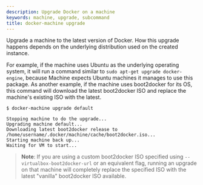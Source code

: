 ```yaml
---
description: Upgrade Docker on a machine
keywords: machine, upgrade, subcommand
title: docker-machine upgrade
---
```


Upgrade a machine to the latest version of Docker. How this upgrade happens
depends on the underlying distribution used on the created instance.

For example, if the machine uses Ubuntu as the underlying operating system, it
will run a command similar to `sudo apt-get upgrade docker-engine`, because
Machine expects Ubuntu machines it manages to use this package. As another
example, if the machine uses boot2docker for its OS, this command will download
the latest boot2docker ISO and replace the machine's existing ISO with the
latest.

```none
$ docker-machine upgrade default

Stopping machine to do the upgrade...
Upgrading machine default...
Downloading latest boot2docker release to /home/username/.docker/machine/cache/boot2docker.iso...
Starting machine back up...
Waiting for VM to start...
```

> **Note**: If you are using a custom boot2docker ISO specified using
> `--virtualbox-boot2docker-url` or an equivalent flag, running an upgrade on
> that machine will completely replace the specified ISO with the latest
> "vanilla" boot2docker ISO available.